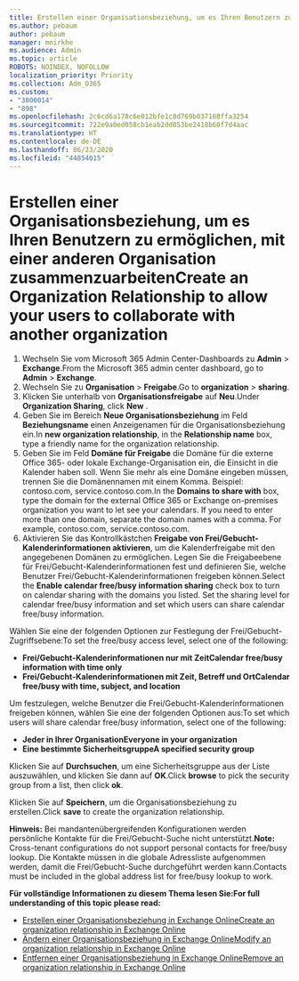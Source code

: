 ```yaml
---
title: Erstellen einer Organisationsbeziehung, um es Ihren Benutzern zu ermöglichen, mit einer anderen Organisation zusammenzuarbeiten
ms.author: pebaum
author: pebaum
manager: mnirkhe
ms.audience: Admin
ms.topic: article
ROBOTS: NOINDEX, NOFOLLOW
localization_priority: Priority
ms.collection: Adm_O365
ms.custom:
- "3800014"
- "898"
ms.openlocfilehash: 2c6cd6a178c6e012bfe1c8d769b037168ffa3254
ms.sourcegitcommit: 722e9a0ed058cb1eab2dd053be2418b60f7d4aac
ms.translationtype: HT
ms.contentlocale: de-DE
ms.lasthandoff: 06/23/2020
ms.locfileid: "44854015"
---
```

# <a name="create-an-organization-relationship-to-allow-your-users-to-collaborate-with-another-organization"></a><span data-ttu-id="1e18c-102">Erstellen einer Organisationsbeziehung, um es Ihren Benutzern zu ermöglichen, mit einer anderen Organisation zusammenzuarbeiten</span><span class="sxs-lookup"><span data-stu-id="1e18c-102">Create an Organization Relationship to allow your users to collaborate with another organization</span></span>

1. <span data-ttu-id="1e18c-103">Wechseln Sie vom Microsoft 365 Admin Center-Dashboards zu **Admin** > **Exchange**.</span><span class="sxs-lookup"><span data-stu-id="1e18c-103">From the Microsoft 365 admin center dashboard, go to **Admin** > **Exchange**.</span></span>
2. <span data-ttu-id="1e18c-104">Wechseln Sie zu **Organisation** > **Freigabe**.</span><span class="sxs-lookup"><span data-stu-id="1e18c-104">Go to **organization** > **sharing**.</span></span>
3. <span data-ttu-id="1e18c-105">Klicken Sie unterhalb von **Organisationsfreigabe** auf **Neu**.</span><span class="sxs-lookup"><span data-stu-id="1e18c-105">Under **Organization Sharing**, click **New** .</span></span>
4. <span data-ttu-id="1e18c-106">Geben Sie im Bereich **Neue Organisationsbeziehung** im Feld **Beziehungsname** einen Anzeigenamen für die Organisationsbeziehung ein.</span><span class="sxs-lookup"><span data-stu-id="1e18c-106">In **new organization relationship**, in the **Relationship name** box, type a friendly name for the organization relationship.</span></span>
5. <span data-ttu-id="1e18c-p101">Geben Sie im Feld **Domäne für Freigabe** die Domäne für die externe Office 365- oder lokale Exchange-Organisation ein, die Einsicht in die Kalender haben soll. Wenn Sie mehr als eine Domäne eingeben müssen, trennen Sie die Domänennamen mit einem Komma. Beispiel: contoso.com, service.contoso.com.</span><span class="sxs-lookup"><span data-stu-id="1e18c-p101">In the **Domains to share with** box, type the domain for the external Office 365 or Exchange on-premises organization you want to let see your calendars. If you need to enter more than one domain, separate the domain names with a comma. For example, contoso.com, service.contoso.com.</span></span>
6. <span data-ttu-id="1e18c-p102">Aktivieren Sie das Kontrollkästchen **Freigabe von Frei/Gebucht-Kalenderinformationen aktivieren**, um die Kalenderfreigabe mit den angegebenen Domänen zu ermöglichen. Legen Sie die Freigabeebene für Frei/Gebucht-Kalenderinformationen fest und definieren Sie, welche Benutzer Frei/Gebucht-Kalenderinformationen freigeben können.</span><span class="sxs-lookup"><span data-stu-id="1e18c-p102">Select the **Enable calendar free/busy information sharing** check box to turn on calendar sharing with the domains you listed. Set the sharing level for calendar free/busy information and set which users can share calendar free/busy information.</span></span>  

<span data-ttu-id="1e18c-112">Wählen Sie eine der folgenden Optionen zur Festlegung der Frei/Gebucht-Zugriffsebene:</span><span class="sxs-lookup"><span data-stu-id="1e18c-112">To set the free/busy access level, select one of the following:</span></span>

- <span data-ttu-id="1e18c-113">**Frei/Gebucht-Kalenderinformationen nur mit Zeit**</span><span class="sxs-lookup"><span data-stu-id="1e18c-113">**Calendar free/busy information with time only**</span></span>
- <span data-ttu-id="1e18c-114">**Frei/Gebucht-Kalenderinformationen mit Zeit, Betreff und Ort**</span><span class="sxs-lookup"><span data-stu-id="1e18c-114">**Calendar free/busy with time, subject, and location**</span></span>  

 <span data-ttu-id="1e18c-115">Um festzulegen, welche Benutzer die Frei/Gebucht-Kalenderinformationen freigeben können, wählen Sie eine der folgenden Optionen aus:</span><span class="sxs-lookup"><span data-stu-id="1e18c-115">To set which users will share calendar free/busy information, select one of the following:</span></span>

- <span data-ttu-id="1e18c-116">**Jeder in Ihrer Organisation**</span><span class="sxs-lookup"><span data-stu-id="1e18c-116">**Everyone in your organization**</span></span>
- <span data-ttu-id="1e18c-117">**Eine bestimmte Sicherheitsgruppe**</span><span class="sxs-lookup"><span data-stu-id="1e18c-117">**A specified security group**</span></span>  

<span data-ttu-id="1e18c-118">Klicken Sie auf **Durchsuchen**, um eine Sicherheitsgruppe aus der Liste auszuwählen, und klicken Sie dann auf **OK**.</span><span class="sxs-lookup"><span data-stu-id="1e18c-118">Click **browse** to pick the security group from a list, then click **ok**.</span></span>

<span data-ttu-id="1e18c-119">Klicken Sie auf **Speichern**, um die Organisationsbeziehung zu erstellen.</span><span class="sxs-lookup"><span data-stu-id="1e18c-119">Click **save** to create the organization relationship.</span></span>  

<span data-ttu-id="1e18c-120">**Hinweis:** Bei mandantenübergreifenden Konfigurationen werden persönliche Kontakte für die Frei/Gebucht-Suche nicht unterstützt.</span><span class="sxs-lookup"><span data-stu-id="1e18c-120">**Note:** Cross-tenant configurations do not support personal contacts for free/busy lookup.</span></span> <span data-ttu-id="1e18c-121">Die Kontakte müssen in die globale Adressliste aufgenommen werden, damit die Frei/Gebucht-Suche durchgeführt werden kann.</span><span class="sxs-lookup"><span data-stu-id="1e18c-121">Contacts must be included in the global address list for free/busy lookup to work.</span></span>

<span data-ttu-id="1e18c-122">**Für vollständige Informationen zu diesem Thema lesen Sie:**</span><span class="sxs-lookup"><span data-stu-id="1e18c-122">**For full understanding of this topic please read:**</span></span>

- [<span data-ttu-id="1e18c-123">Erstellen einer Organisationsbeziehung in Exchange Online</span><span class="sxs-lookup"><span data-stu-id="1e18c-123">Create an organization relationship in Exchange Online</span></span>](https://docs.microsoft.com/exchange/sharing/organization-relationships/create-an-organization-relationship)
- [<span data-ttu-id="1e18c-124">Ändern einer Organisationsbeziehung in Exchange Online</span><span class="sxs-lookup"><span data-stu-id="1e18c-124">Modify an organization relationship in Exchange Online</span></span>](https://docs.microsoft.com/exchange/sharing/organization-relationships/modify-an-organization-relationship)
- [<span data-ttu-id="1e18c-125">Entfernen einer Organisationsbeziehung in Exchange Online</span><span class="sxs-lookup"><span data-stu-id="1e18c-125">Remove an organization relationship in Exchange Online</span></span>](https://docs.microsoft.com/exchange/sharing/organization-relationships/remove-an-organization-relationship)
